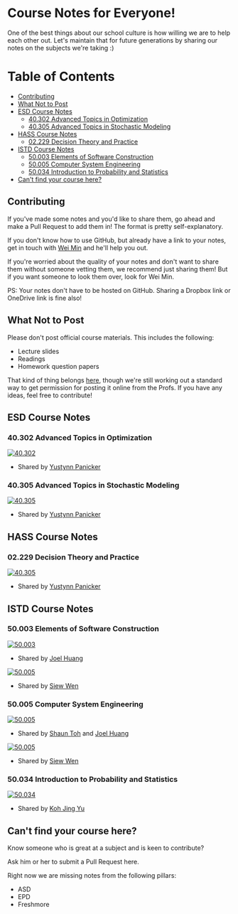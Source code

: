 # Course Notes for Everyone! <!-- omit in toc -->

One of the best things about our school culture is how willing we are to help each other out. Let's maintain that for future generations by sharing our notes on the subjects we're taking :)

# Table of Contents <!-- omit in toc -->

- [Contributing](#contributing)
- [What Not to Post](#what-not-to-post)
- [ESD Course Notes](#esd-course-notes)
  - [40.302 Advanced Topics in Optimization](#40302-advanced-topics-in-optimization)
  - [40.305 Advanced Topics in Stochastic Modeling](#40305-advanced-topics-in-stochastic-modeling)
- [HASS Course Notes](#hass-course-notes)
  - [02.229 Decision Theory and Practice](#02229-decision-theory-and-practice)
- [ISTD Course Notes](#istd-course-notes)
  - [50.003 Elements of Software Construction](#50003-elements-of-software-construction)
  - [50.005 Computer System Engineering](#50005-computer-system-engineering)
  - [50.034 Introduction to Probability and Statistics](#50034-introduction-to-probability-and-statistics)
- [Can't find your course here?](#cant-find-your-course-here)

## Contributing

If you've made some notes and you'd like to share them, go ahead and make a Pull Request to add them in! The format is pretty self-explanatory.

If you don't know how to use GitHub, but already have a link to your notes, get in touch with [Wei Min](weimin_cher@mymail.sutd.edu.sg) and he'll help you out.

If you're worried about the quality of your notes and don't want to share them without someone vetting them, we recommend just sharing them! But if you want someone to look them over, look for Wei Min.

PS: Your notes don't have to be hosted on GitHub. Sharing a Dropbox link or OneDrive link is fine also!

## What Not to Post

Please don't post official course materials. This includes the following:

- Lecture slides
- Readings
- Homework question papers

That kind of thing belongs [here](https://github.com/OpenSUTD/course-materials), though we're still working out a standard way to get permission for posting it online from the Profs. If you have any ideas, feel free to contribute!

## ESD Course Notes

### 40.302 Advanced Topics in Optimization

[![40.302](https://img.shields.io/badge/Last%20updated-06%20Mar%202019-blue.svg)](https://opensutd.org/course-notes/40.302/)

- Shared by [Yustynn Panicker](https://github.com/Yustynn)

### 40.305 Advanced Topics in Stochastic Modeling

[![40.305](https://img.shields.io/badge/Last%20updated-30%20Apr%202019-blue.svg)](https://opensutd.org/course-notes/40.305/)

- Shared by [Yustynn Panicker](https://github.com/Yustynn)

## HASS Course Notes

### 02.229 Decision Theory and Practice

[![40.305](https://img.shields.io/badge/Last%20updated-18%20May%202019-blue.svg)](https://github.com/OpenSUTD/course-notes/tree/master/02.229%20Decision%20Theory%20%26%20Practice/2019-Yustynn)

- Shared by [Yustynn Panicker](https://github.com/Yustynn)

## ISTD Course Notes

### 50.003 Elements of Software Construction

[![50.003](https://img.shields.io/badge/Last%20updated-25%20Apr%202018-blue.svg)](https://github.com/OpenSUTD/course-materials/blob/master/50.003%20Elements%20of%20Software%20Construction/esc_notes_joel.pdf)

- Shared by [Joel Huang](https://github.com/joel-huang)

[![50.005](https://img.shields.io/badge/Last%20updated-9%20Oct%202019-blue.svg)](https://github.com/OpenSUTD/course-materials/blob/master/50.003%20Elements%20of%20Software%20Construction/2018)

- Shared by [Siew Wen](https://github.com/lyqht)

### 50.005 Computer System Engineering

[![50.005](https://img.shields.io/badge/Last%20updated-24%20Apr%202018-blue.svg)](https://github.com/OpenSUTD/course-materials/blob/master/50.005%20Computer%20System%20Engineering/cse_notes_shaun.pdf)

- Shared by [Shaun Toh](https://github.com/Shaun2h) and [Joel Huang](https://github.com/joel-huang)

[![50.005](https://img.shields.io/badge/Last%20updated-9%20Oct%202019-blue.svg)](https://github.com/OpenSUTD/course-materials/blob/master/50.005%20Computer%20System%20Engineering/2018)

- Shared by [Siew Wen](https://github.com/lyqht)

### 50.034 Introduction to Probability and Statistics

[![50.034](https://img.shields.io/badge/Last%20updated-11%20Apr%202018-blue.svg)](https://opensutd.org/course-notes/50.034/)

- Shared by [Koh Jing Yu](https://github.com/kohjingyu)


## Can't find your course here?

Know someone who is great at a subject and is keen to contribute?

Ask him or her to submit a Pull Request here.

Right now we are missing notes from the following pillars:

- ASD
- EPD
- Freshmore
